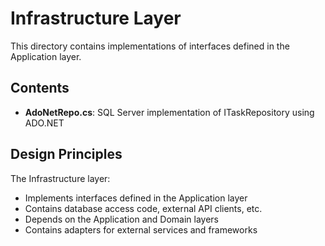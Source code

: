 # Infrastructure Layer

This directory contains implementations of interfaces defined in the Application layer.

## Contents

- **AdoNetRepo.cs**: SQL Server implementation of ITaskRepository using ADO.NET

## Design Principles

The Infrastructure layer:
- Implements interfaces defined in the Application layer
- Contains database access code, external API clients, etc.
- Depends on the Application and Domain layers
- Contains adapters for external services and frameworks